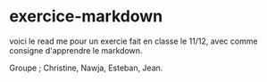 # exercice-markdown
voici le read me pour un exercie fait en classe le 11/12, avec comme consigne d'apprendre le markdown.

Groupe ; Christine, Nawja, Esteban, Jean.
